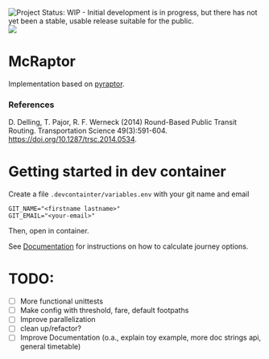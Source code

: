 ![Project Status: WIP - Initial development is in progress, but there has not yet been a stable, usable release suitable for the public.](https://www.repostatus.org/badges/latest/wip.svg)
[![](https://img.shields.io/badge/docs-stable-blue.svg)](https://tjebbeh.github.io/Raptor.jl/)

# McRaptor
Implementation based on [pyraptor](https://github.com/lmeulen/pyraptor).

### References
D. Delling, T. Pajor, R. F. Werneck (2014) Round-Based Public Transit Routing. Transportation Science 49(3):591-604. 
https://doi.org/10.1287/trsc.2014.0534.


# Getting started in dev container
Create a file `.devcontainter/variables.env` with your git name and email
```
GIT_NAME="<firstname lastname>"
GIT_EMAIL="<your-email>"
```
Then, open in container.

See [Documentation](https://tjebbeh.github.io/Raptor.jl/) for instructions on how to calculate journey options.


# TODO:
- [ ] More functional unittests
- [ ] Make config with threshold, fare, default footpaths
- [ ] Improve parallelization
- [ ] clean up/refactor?
- [ ] Improve Documentation (o.a., explain toy example, more doc strings api, general timetable) 